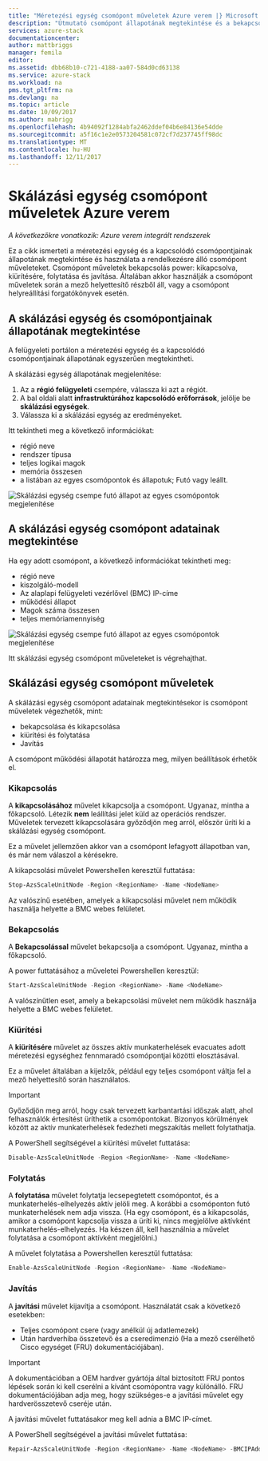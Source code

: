 ```yaml
---
title: "Méretezési egység csomópont műveletek Azure verem |} Microsoft Docs"
description: "Útmutató csomópont állapotának megtekintése és a bekapcsolási használata, kapcsolja ki, a kiürítési, és az integrált Azure verem rendszeren csomópont műveletek folytatása."
services: azure-stack
documentationcenter: 
author: mattbriggs
manager: femila
editor: 
ms.assetid: dbb68b10-c721-4188-aa07-584d0cd63138
ms.service: azure-stack
ms.workload: na
pms.tgt_pltfrm: na
ms.devlang: na
ms.topic: article
ms.date: 10/09/2017
ms.author: mabrigg
ms.openlocfilehash: 4b94092f1284abfa2462ddef04b6e84136e54dde
ms.sourcegitcommit: a5f16c1e2e0573204581c072cf7d237745ff98dc
ms.translationtype: MT
ms.contentlocale: hu-HU
ms.lasthandoff: 12/11/2017
---
```

# <a name="scale-unit-node-actions-in-azure-stack"></a>Skálázási egység csomópont műveletek Azure verem

*A következőkre vonatkozik: Azure verem integrált rendszerek*

Ez a cikk ismerteti a méretezési egység és a kapcsolódó csomópontjainak állapotának megtekintése és használata a rendelkezésre álló csomópont műveleteket. Csomópont műveletek bekapcsolás power: kikapcsolva, kiürítésére, folytatása és javítása. Általában akkor használják a csomópont műveletek során a mező helyettesítő részből áll, vagy a csomópont helyreállítási forgatókönyvek esetén.

## <a name="view-the-status-of-a-scale-unit-and-its-nodes"></a>A skálázási egység és csomópontjainak állapotának megtekintése

A felügyeleti portálon a méretezési egység és a kapcsolódó csomópontjainak állapotának egyszerűen megtekintheti.

A skálázási egység állapotának megjelenítése:

1. Az a **régió felügyeleti** csempére, válassza ki azt a régiót.
2. A bal oldali alatt **infrastruktúrához kapcsolódó erőforrások**, jelölje be **skálázási egységek**.
3. Válassza ki a skálázási egység az eredményeket.
 
Itt tekintheti meg a következő információkat:

- régió neve
- rendszer típusa
- teljes logikai magok
- memória összesen
- a listában az egyes csomópontok és állapotuk; Futó vagy leállt.

![Skálázási egység csempe futó állapot az egyes csomópontok megjelenítése](media/azure-stack-node-actions/ScaleUnitStatus.PNG)

## <a name="view-information-about-a-scale-unit-node"></a>A skálázási egység csomópont adatainak megtekintése

Ha egy adott csomópont, a következő információkat tekintheti meg:

- régió neve
- kiszolgáló-modell
- Az alaplapi felügyeleti vezérlővel (BMC) IP-címe
- működési állapot
- Magok száma összesen
- teljes memóriamennyiség
 
![Skálázási egység csempe futó állapot az egyes csomópontok megjelenítése](media/azure-stack-node-actions/NodeActions.PNG)

Itt skálázási egység csomópont műveleteket is végrehajthat.

## <a name="scale-unit-node-actions"></a>Skálázási egység csomópont műveletek

A skálázási egység csomópont adatainak megtekintésekor is csomópont műveletek végezhetők, mint:

- bekapcsolása és kikapcsolása
- kiürítési és folytatása
- Javítás

A csomópont működési állapotát határozza meg, milyen beállítások érhetők el.

### <a name="power-off"></a>Kikapcsolás

A **kikapcsolásához** művelet kikapcsolja a csomópont. Ugyanaz, mintha a főkapcsoló. Létezik **nem** leállítási jelet küld az operációs rendszer. Műveletek tervezett kikapcsolására győződjön meg arról, először üríti ki a skálázási egység csomópont.

Ez a művelet jellemzően akkor van a csomópont lefagyott állapotban van, és már nem válaszol a kérésekre.  

A kikapcsolási művelet Powershellen keresztül futtatása:

  ````PowerShell
  Stop-AzsScaleUnitNode -Region <RegionName> -Name <NodeName>
  ```` 

Az valószínű esetében, amelyek a kikapcsolási művelet nem működik használja helyette a BMC webes felületet.

### <a name="power-on"></a>Bekapcsolás

A **Bekapcsolással** művelet bekapcsolja a csomópont. Ugyanaz, mintha a főkapcsoló. 

A power futtatásához a műveletei Powershellen keresztül:

  ````PowerShell
  Start-AzsScaleUnitNode -Region <RegionName> -Name <NodeName>
  ````

A valószínűtlen eset, amely a bekapcsolási művelet nem működik használja helyette a BMC webes felületet.

### <a name="drain"></a>Kiürítési

A **kiürítésére** művelet az összes aktív munkaterhelések evacuates adott méretezési egységhez fennmaradó csomópontjai közötti elosztásával.

Ez a művelet általában a kijelzők, például egy teljes csomópont váltja fel a mező helyettesítő során használatos.

> [!IMPORTANT]
> Győződjön meg arról, hogy csak tervezett karbantartási időszak alatt, ahol felhasználók értesítést üríthetik a csomópontokat. Bizonyos körülmények között az aktív munkaterhelések fedezheti megszakítás mellett folytathatja.

A PowerShell segítségével a kiürítési művelet futtatása:

  ````PowerShell
  Disable-AzsScaleUnitNode -Region <RegionName> -Name <NodeName>
  ````

### <a name="resume"></a>Folytatás

A **folytatása** művelet folytatja lecsepegtetett csomópontot, és a munkaterhelés-elhelyezés aktív jelöli meg. A korábbi a csomóponton futó munkaterhelések nem adja vissza. (Ha egy csomópont, és a kikapcsolás, amikor a csomópont kapcsolja vissza a üríti ki, nincs megjelölve aktívként munkaterhelés-elhelyezés. Ha készen áll, kell használnia a művelet folytatása a csomópont aktívként megjelölni.)

A művelet folytatása a Powershellen keresztül futtatása:

  ````PowerShell
  Enable-AzsScaleUnitNode -Region <RegionName> -Name <NodeName>
  ````

### <a name="repair"></a>Javítás

A **javítási** művelet kijavítja a csomópont. Használatát csak a következő esetekben:

- Teljes csomópont csere (vagy anélkül új adatlemezek)
- Után hardverhiba összetevő és a cseredimenzió (Ha a mező cserélhető Cisco egységet (FRU) dokumentációjában).

> [!IMPORTANT]
> A dokumentációban a OEM hardver gyártója által biztosított FRU pontos lépések során ki kell cserélni a kívánt csomópontra vagy különálló. FRU dokumentációjában adja meg, hogy szükséges-e a javítási művelet egy hardverösszetevő cseréje után.  

A javítási művelet futtatásakor meg kell adnia a BMC IP-címet. 

A PowerShell segítségével a javítási művelet futtatása:

  ````PowerShell
  Repair-AzsScaleUnitNode -Region <RegionName> -Name <NodeName> -BMCIPAddress <BMCIPAddress>
  ````


